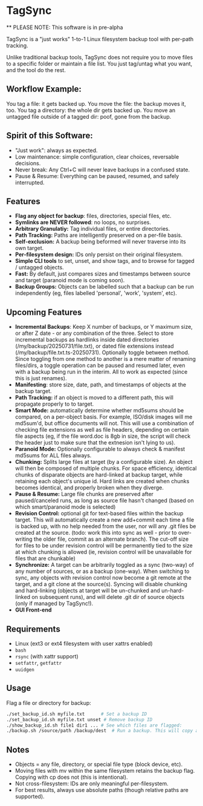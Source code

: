 # TagSync

** PLEASE NOTE: This software is in pre-alpha

TagSync is a "just works" 1-to-1 Linux filesystem backup tool with per-path tracking.

Unlike traditional backup tools, TagSync does not require you to move files to a specific folder or maintain a file list. You just tag/untag what you want, and the tool do the rest.

## Workflow Example:
You tag a file: it gets backed up.
You move the file: the backup moves it, too.
You tag a directory: the whole dir gets backed up.
You move an untagged file outside of a tagged dir: poof, gone from the backup.

## Spirit of this Software:
- "Just work": always as expected.
- Low maintenance: simple configuration, clear choices, reversable decisions.
- Never break: Any Ctrl+C will never leave backups in a confused state.
- Pause & Resume: Everything can be paused, resumed, and safely interrupted.

## Features
- **Flag any object for backup**: files, directories, special files, etc.
- **Symlinks are NEVER followed**: no loops, no surprises.
- **Arbitrary Granulatiy:** Tag individual files, or entire directories.
- **Path Tracking:** Paths are intelligently preserved on a per-file basis.
- **Self-exclusion:** A backup being beformed will never traverse into its own target.
- **Per-filesystem design:** IDs only persist on their original filesystem.
- **Simple CLI tools** to set, unset, and show tags, and to browse for tagged / untagged objects.
- **Fast:** By default, just compares sizes and timestamps between source and target (paranoid mode is coming soon).
- **Backup Groups:** Objects can be labelled such that a backup can be run independently (eg, files labelled 'personal', 'work', 'system', etc).

## Upcoming Features
- **Incremental Backups**: Keep X number of backups, or Y maximum size, or after Z date - or any combination of the three. Select to store incremental backups as hardlinks inside dated directories (/my/backup/20250731/file.txt), or dated file extensions instead (/my/backup/file.txt.ts-20250731). Optionally toggle between method. Since toggling from one method to another is a mere matter of renaming files/dirs, a toggle operation can be paused and resumed later, even with a backup being run in the interim. All to work as expected (since this is just renames).
- **Manifesting**: store size, date, path, and timestamps of objects at the backup target.
- **Path Tracking:** if an object is moved to a different path, this will propagate properly to to target.
- **Smart Mode:** automatically determine whether md5sums should be compared, on a per-object basis. For example, ISO/disk images will me md5sum'd, but office documents will not. This will use a combination of checking file extensions as well as file headers, depending on certain file aspects (eg, if the file word.doc is 8gb in size, the script will check the header just to make sure that the extnesion isn't lying to us).
- **Paranoid Mode:** Optionally configurable to always check & manifest md5sums for ALL files always.
- **Chunking:** Splits large files at target (by a configurable size). An object will then be composed of multiple chunks. For space efficiency, identical chunks of disparate objects are hard-linked at backup target, while retaining each object's unique id. Hard links are created when chunks becomes identical, and properly broken when they diverge.
- **Pause & Resume:** Large file chunks are preserved after paused/canceled runs, as long as source file hasn't changed (based on which smart/paranoid mode is selected)
- **Revision Control:** optional git for text-based files within the backup target. This will automatically create a new add+commit each time a file is backed up, with no help needed from the user, nor will any .git files be created at the source. (todo: work this into sync as well - prior to over-writing the older file, commit as an alternate branch). The cut-off size for files to be under revision control will be permanently tied to the size at which chunking is allowed (ie, revision control will be unavailable for files that are chunkable)
- **Synchronize:** A target can be arbitrarily toggled as a sync (two-way) of any number of sources, or as a backup (one-way). When switching to sync, any objects with revision control now become a git remote at the target, and a git clone at the source(s). Syncing will disable chunking and hard-linking (objects at target will be un-chunked and un-hard-linked on subsequent runs), and will delete .git dir of source objects (only if managed by TagSync!).
- **GUI Front-end**

## Requirements

- Linux (ext3 or ext4 filesystem with user xattrs enabled)
- `bash`
- `rsync` (with xattr support)
- `setfattr`, `getfattr`
- `uuidgen`

## Usage

Flag a file or directory for backup:
```bash
./set_backup_id.sh myfile.txt      # Set a backup ID
./set_backup_id.sh myfile.txt unset # Remove backup ID
./show_backup_id.sh file1 dir1 ... # See which files are flagged:
./backup.sh /source/path /backup/dest  # Run a backup. This will copy all flagged objects (and, if a directory is flagged, all its contents) into /backup/dest, preserving full source paths.
```

## Notes
- Objects = any file, directory, or special file type (block device, etc).
- Moving files with mv within the same filesystem retains the backup flag. Copying with cp does not (this is intentional).
- Not cross-filesystem: IDs are only meaningful per-filesystem.
- For best results, always use absolute paths (though relative paths are supported).




